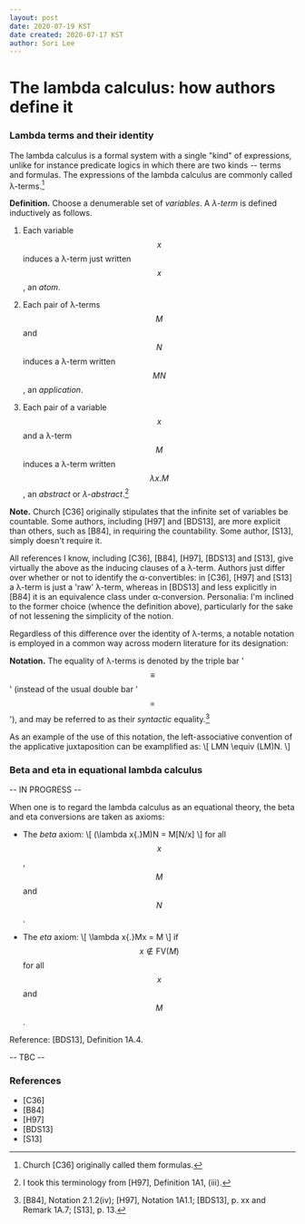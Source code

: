 ```yaml
---
layout: post
date: 2020-07-19 KST
date created: 2020-07-17 KST
author: Sori Lee
---
```


# The lambda calculus: how authors define it

<!--
### A note on its origin: Church 1932 vs Church 1936

A lambda-calculus formalism makes its first appearance in Church [C32].
......
-->

### Lambda terms and their identity

The lambda calculus is a formal system with a single "kind" of expressions, unlike for instance predicate logics in which there are two kinds -- terms and formulas. The expressions of the lambda calculus are commonly called λ-terms.[^1]

[^1]: Church [C36] originally called them formulas.

**Definition.** Choose a denumerable set of *variables*. A *λ-term* is defined inductively as follows.

1. Each variable $$x$$ induces a λ-term just written $$x$$, an *atom*.

2. Each pair of λ-terms $$M$$ and $$N$$ induces a λ-term written $$MN$$, an *application*.

3. Each pair of a variable $$x$$ and a λ-term $$M$$ induces a λ-term written $$\lambda x{.}M$$, an *abstract* or *λ-abstract*.[^2]

[^2]: I took this terminology from [H97], Definition 1A1, (iii).

**Note.** Church [C36] originally stipulates that the infinite set of variables be countable. Some authors, including [H97] and [BDS13], are more explicit than others, such as [B84], in requiring the countability. Some author, [S13], simply doesn't require it.

All references I know, including [C36], [B84], [H97], [BDS13] and [S13], give virtually the above as the inducing clauses of a λ-term. Authors just differ over whether or not to identify the α-convertibles: in [C36], [H97] and [S13] a λ-term is just a 'raw' λ-term, whereas in [BDS13] and less explicitly in [B84] it is an equivalence class under α-conversion. Personalia: I'm inclined to the former choice (whence the definition above), particularly for the sake of not lessening the simplicity of the notion.

Regardless of this difference over the identity of λ-terms, a notable notation is employed in a common way across modern literature for its designation:

**Notation.** The equality of λ-terms is denoted by the triple bar '$$\equiv$$' (instead of the usual double bar '$$=$$'), and may be referred to as their *syntactic* equality.[^3]

[^3]: [B84], Notation 2.1.2(iv); [H97], Notation 1A1.1; [BDS13], p. xx and Remark 1A.7; [S13], p. 13.

As an example of the use of this notation, the left-associative convention of the applicative juxtaposition can be examplified as:
\\[
LMN \equiv (LM)N.
\\]

<!-- Contrast alpha here. -->

### Beta and eta in equational lambda calculus

-- IN PROGRESS --

When one is to regard the lambda calculus as an equational theory, the beta and eta conversions are taken as axioms:

- The *beta* axiom:
  \\[
  (\lambda x{.}M)N = M[N/x]
  \\]
  for all $$x$$, $$M$$ and $$N$$.
 
- The *eta* axiom:
  \\[
  \lambda x{.}Mx = M
  \\]
  if $$x \notin \textrm{FV}(M)$$ for all $$x$$ and $$M$$.

Reference: [BDS13], Definition 1A.4.

-- TBC --

### References

- [C36]
- [B84]
- [H97]
- [BDS13]
- [S13]
